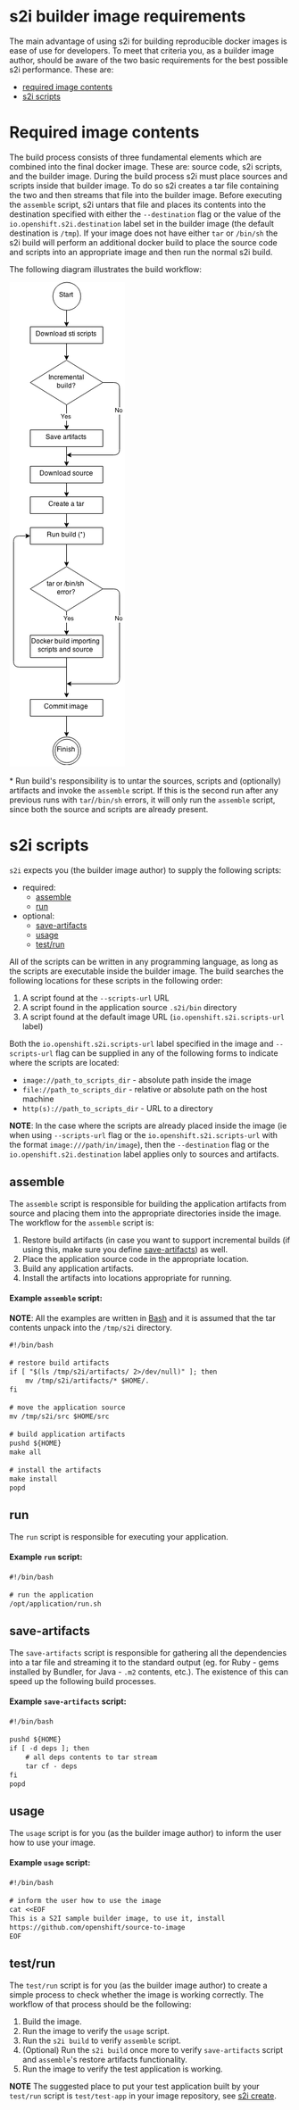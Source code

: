 # s2i builder image requirements

The main advantage of using s2i for building reproducible docker images is ease
of use for developers. To meet that criteria you, as a builder image author,
should be aware of the two basic requirements for the best possible s2i
performance. These are:

* [required image contents](#required-image-contents)
* [s2i scripts](#s2i-scripts)


# Required image contents

The build process consists of three fundamental elements which are combined into the
final docker image. These are: source code, s2i scripts, and the builder image. During the
build process s2i must place sources and scripts inside that builder image. To do
so s2i creates a tar file containing the two and then streams that file into the
builder image. Before executing the `assemble` script, s2i untars that file and places
its contents into the destination specified with either the `--destination` flag or the value of
the `io.openshift.s2i.destination` label set in the builder image (the default destination is `/tmp`).
If your image does not have either `tar` or `/bin/sh` the s2i build will perform an additional
docker build to place the source code and scripts into an appropriate image and then run
the normal s2i build.

The following diagram illustrates the build workflow:

![s2i workflow](./sti-flow.png "s2i workflow")

\* Run build's responsibility is to untar the sources, scripts and (optionally) artifacts
and invoke the `assemble` script. If this is the second run after any previous runs with
`tar`/`/bin/sh` errors, it will only run the `assemble` script, since both the source and
scripts are already present.


# s2i scripts

`s2i` expects you (the builder image author) to supply the following scripts:

* required:
    * [assemble](#assemble)
    * [run](#run)
* optional:
    * [save-artifacts](#save-artifacts)
    * [usage](#usage)
    * [test/run](#test/run)

All of the scripts can be written in any programming language, as long as the scripts
are executable inside the builder image. The build searches the following locations for
these scripts in the following order:

1. A script found at the `--scripts-url` URL
1. A script found in the application source `.s2i/bin` directory
1. A script found at the default image URL (`io.openshift.s2i.scripts-url` label)

Both the `io.openshift.s2i.scripts-url` label specified in the image and `--scripts-url` flag
can be supplied in any of the following forms to indicate where the scripts are located:

* `image://path_to_scripts_dir` - absolute path inside the image
* `file://path_to_scripts_dir` - relative or absolute path on the host machine
* `http(s)://path_to_scripts_dir` - URL to a directory

**NOTE**: In the case where the scripts are already placed inside the image (ie when
using `--scripts-url` flag or the `io.openshift.s2i.scripts-url` with the format
`image:///path/in/image`), then the `--destination` flag or the `io.openshift.s2i.destination`
label applies only to sources and artifacts.

## assemble

The `assemble` script is responsible for building the application artifacts from source
and placing them into the appropriate directories inside the image. The workflow for the
`assemble` script is:

1. Restore build artifacts (in case you want to support incremental builds (if using this,
   make sure you define [save-artifacts](#save-artifacts)) as well.
1. Place the application source code in the appropriate location.
1. Build any application artifacts.
1. Install the artifacts into locations appropriate for running.

#### Example `assemble` script:

**NOTE**: All the examples are written in [Bash](http://www.gnu.org/software/bash/)
and it is assumed that the tar contents unpack into the `/tmp/s2i` directory.

```
#!/bin/bash

# restore build artifacts
if [ "$(ls /tmp/s2i/artifacts/ 2>/dev/null)" ]; then
    mv /tmp/s2i/artifacts/* $HOME/.
fi

# move the application source
mv /tmp/s2i/src $HOME/src

# build application artifacts
pushd ${HOME}
make all

# install the artifacts
make install
popd
```

## run

The `run` script is responsible for executing your application.

#### Example `run` script:

```
#!/bin/bash

# run the application
/opt/application/run.sh
```

## save-artifacts

The `save-artifacts` script is responsible for gathering all the dependencies into a tar file and streaming it to the standard output (eg. for Ruby - gems installed by Bundler, for Java - `.m2` contents, etc.).  The existence of this can speed up the following build processes.

#### Example `save-artifacts` script:

```
#!/bin/bash

pushd ${HOME}
if [ -d deps ]; then
    # all deps contents to tar stream
    tar cf - deps
fi
popd

```

## usage

The `usage` script is for you (as the builder image author) to inform the user
how to use your image.

#### Example `usage` script:

```
#!/bin/bash

# inform the user how to use the image
cat <<EOF
This is a S2I sample builder image, to use it, install
https://github.com/openshift/source-to-image
EOF
```

## test/run

The `test/run` script is for you (as the builder image author) to create a simple
process to check whether the image is working correctly. The workflow of that process
should be the following:

1. Build the image.
1. Run the image to verify the `usage` script.
1. Run the `s2i build` to verify `assemble` script.
1. (Optional) Run the `s2i build` once more to verify `save-artifacts` script and
   `assemble`'s restore artifacts functionality.
1. Run the image to verify the test application is working.

**NOTE** The suggested place to put your test application built by your
`test/run` script is `test/test-app` in your image repository, see
[s2i create](https://github.com/openshift/source-to-image/blob/master/docs/cli.md#s2i-create).
